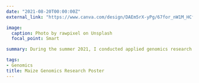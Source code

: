 ```yaml
---
date: "2021-08-20T00:00:00Z"
external_link: "https://www.canva.com/design/DAEm5rX-yPg/67for_nW1M_HCfONXwu0UQ/view?utm_content=DAEm5rX-yPg&utm_campaign=designshare&utm_medium=link&utm_source=sharebutton"

image:
  caption: Photo by rawpixel on Unsplash
  focal_point: Smart

summary: During the summer 2021, I conducted applied genomics research in maize and setaria. The internship consisted of field work, modeling work, as well as wet lab as we sought to better understand the genetic factors that contribute to the observed traits in these species.  

tags:
- Genomics
title: Maize Genomics Research Poster
---
```


